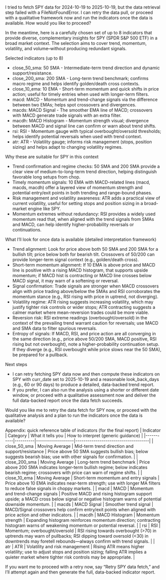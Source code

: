 I tried to fetch SPY data for 2024-10-19 to 2025-10-19, but the data retrieval step failed with a FileNotFoundError. I can retry the data pull, or proceed with a qualitative framework now and run the indicators once the data is available. How would you like to proceed?

In the meantime, here is a carefully chosen set of up to 8 indicators that provide diverse, complementary insights for SPY (SPDR S&P 500 ETF) in a broad market context. The selection aims to cover trend, momentum, volatility, and volume–without producing redundant signals.

Selected indicators (up to 8)
- close_50_sma: 50 SMA - Intermediate-term trend direction and dynamic support/resistance.
- close_200_sma: 200 SMA - Long-term trend benchmark; confirms macro regime and helps identify golden/death cross contexts.
- close_10_ema: 10 EMA - Short-term momentum and quick shifts in price action; useful for timely entries when used with longer-term filters.
- macd: MACD - Momentum and trend-change signals via the difference between two EMAs; helps spot crossovers and divergences.
- macds: MACD Signal - The smoother EMA line of MACD; crossovers with MACD generate trade signals with an extra filter.
- macdh: MACD Histogram - Momentum strength visual; divergence between MACD and signal line can confirm or warn about trend shifts.
- rsi: RSI - Momentum gauge with typical overbought/oversold thresholds; helps identify potential reversals when used with trend context.
- atr: ATR - Volatility gauge; informs risk management (stops, position sizing) and helps adapt to changing volatility regimes.

Why these are suitable for SPY in this context
- Trend confirmation and regime checks: 50 SMA and 200 SMA provide a clear view of medium-to-long-term trend direction, helping distinguish favorable long setups from chop.
- Timely momentum signals: 10 EMA with MACD-related lines (macd, macds, macdh) offer a layered view of momentum strength and potential entry/exit points in both trending and range-bound phases.
- Risk management and volatility awareness: ATR adds a practical view of current volatility, useful for setting stops and position sizing in a broad-market engine like SPY.
- Momentum extremes without redundancy: RSI provides a widely used momentum read that, when aligned with the trend signals from SMAs and MACD, can help identify higher-probability reversals or continuations.

What I’ll look for once data is available (detailed interpretation framework)
- Trend alignment: Look for price above both 50 SMA and 200 SMA for a bullish tilt; price below both for bearish tilt. Crossovers of 50/200 can provide longer-term signal context (e.g., golden/death cross).
- Short-term momentum alignment: If 10 EMA is above price and MACD line is positive with a rising MACD histogram, that supports upside momentum; if MACD hist is contracting or MACD line crosses below MACD signal, it may warn of a softening or reversal.
- Signal confirmation: Trade signals are stronger when MACD crossovers align with price trading above/below the SMAs and RSI corroborates the momentum stance (e.g., RSI rising with price in uptrend, not diverging).
- Volatility regime: ATR rising suggests increasing volatility, which may justify tighter risk controls or wider stops; ATR contracting suggests a calmer market where mean-reversion trades could be more viable.
- Reversion risk: RSI extreme readings (overbought/oversold) in the context of the prevailing trend warrant caution for reversals; use MACD and SMA data to filter spurious reversals.
- Entropy of signals: If MACD, RSI, and price action are all converging in the same direction (e.g., price above 50/200 SMA, MACD positive, RSI rising but not overbought), note a higher-probability continuation setup. If they diverge (e.g., RSI overbought while price slows near the 50 SMA), be prepared for a pullback.

Next steps
- I can retry fetching SPY data now and then compute these indicators on SPY with curr_date set to 2025-10-19 and a reasonable look_back_days (e.g., 60 or 90 days) to produce a detailed, data-backed trend report.
- If you prefer, I can also run the analysis using a shorter or different date window, or proceed with a qualitative assessment now and deliver the full data-backed report once the data fetch succeeds.

Would you like me to retry the data fetch for SPY now, or proceed with the qualitative analysis and a plan to run the indicators once the data is available?

Appendix: quick reference table of indicators (for the final report)
| Indicator | Category | What it tells you | How to interpret (generic guidance) |
|-----------|----------|-------------------|-------------------------------------|
| close_50_sma | Moving Average | Mid-term trend direction and support/resistance | Price above 50 SMA suggests bullish bias; below suggests bearish bias; use with other signals for confirmation. |
| close_200_sma | Moving Average | Long-term trend benchmark | Price above 200 SMA indicates longer-term bullish regime; below indicates bearish regime; crossovers with price can warn of regime shifts. |
| close_10_ema | Moving Average | Short-term momentum and entry signals | Price above 10 EMA indicates near-term strength; use with longer MA filters to reduce false signals in choppy markets. |
| macd | MACD | Momentum and trend-change signals | Positive MACD and rising histogram support upside; a MACD cross below signal or negative histogram warns of potential downside momentum. |
| macds | MACD Signal | Smoother trend signal | MACD/Signal crossovers help confirm entry/exit points when aligned with price action and other indicators. |
| macdh | MACD Histogram | Momentum strength | Expanding histogram reinforces momentum direction; contracting histogram warns of weakening momentum or potential reversal. |
| rsi | RSI | Momentum; overbought/oversold | RSI rising towards overbought (>70) in uptrends may warn of pullbacks; RSI dipping toward oversold (<30) in downtrends may foretell rebounds—always confirm with trend signals. |
| atr | ATR | Volatility and risk management | Rising ATR means higher volatility; use to adjust stops and position sizing; falling ATR implies a quieter market where tighter risk controls may be appropriate. |

If you want me to proceed with a retry now, say “Retry SPY data fetch,” and I’ll attempt again and then generate the full, data-backed indicator report.